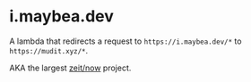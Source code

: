 # i.maybea.dev

A lambda that redirects a request to `https://i.maybea.dev/*` to `https://mudit.xyz/*`.

AKA the largest [zeit/now](https://zeit.co/now) project.
